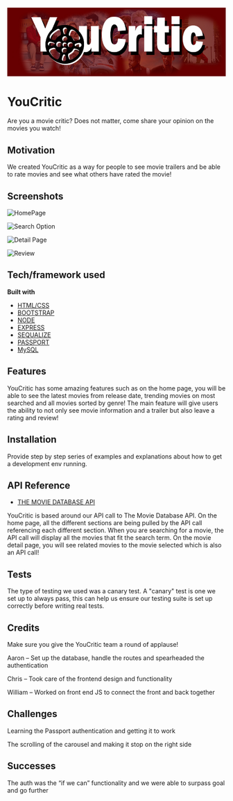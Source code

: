 ![HomePage](public/images/header-800.jpg)
# YouCritic

Are you a movie critic?
Does not matter, come share your opinion on the movies you watch!

## Motivation

We created YouCritic as a way for people to see movie trailers and be able to rate movies and see what others have rated the movie! 
 
## Screenshots

![HomePage](public/images/homepageGif.gif)

![Search Option](public/images/searchGif.gif)

![Detail Page](public/images/detailsGif.gif)

![Review](public/images/reviewGif.gif)

## Tech/framework used

<b>Built with</b>
- [HTML/CSS](https://electron.atom.io)
- [BOOTSTRAP](https://getbootstrap.com/)
- [NODE](https://nodejs.org/en/)
- [EXPRESS](https://expressjs.com/)
- [SEQUALIZE](https://www.npmjs.com/package/sequelize)
- [PASSPORT](http://www.passportjs.org/)
- [MySQL](https://www.mysql.com/)

## Features

YouCritic has some amazing features such as on the home page, you will be able to see the latest movies from release date, trending movies on most searched and all movies sorted by genre! The main feature will give users the ability to not only see movie information and a trailer but also leave a rating and review! 

## Installation
Provide step by step series of examples and explanations about how to get a development env running.

## API Reference

- [THE MOVIE DATABASE API](https://developers.themoviedb.org/3/getting-started/introduction)

YouCritic is based around our API call to The Movie Database API. On the home page, all the different sections are being pulled by the API call referencing each different section. When you are searching for a movie, the API call will display all the movies that fit the search term. On the movie detail page, you will see related movies to the movie selected which is also an API call!  

## Tests

The type of testing we used was a canary test. A "canary" test is one we set up to always pass, this can help us ensure our testing suite is set up correctly before writing real tests.


## Credits

Make sure you give the YouCritic team a round of applause! 

Aaron – Set up the database, handle the routes and spearheaded the authentication

Chris – Took care of the frontend design and functionality

William – Worked on front end JS to connect the front and back together

## Challenges

Learning the Passport authentication and getting it to work

The scrolling of the carousel and making it stop on the right side

## Successes

The auth was the “if we can” functionality and we were able to surpass goal and go further